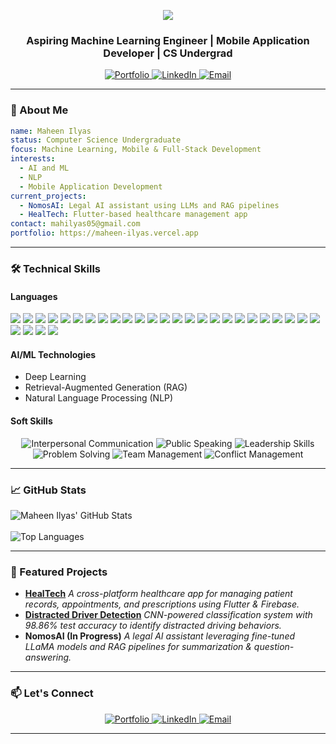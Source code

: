 <p align="center">
  <img src="https://capsule-render.vercel.app/api?text=%20Hi%20there,%20I'm%20Maheen!%20&animation=fadeIn&type=waving&color=0:FFC9E4,100:D5D3FA&fontColor=FFFFFF&height=100"/>
</p>

<h3 align="center">Aspiring Machine Learning Engineer | Mobile Application Developer | CS Undergrad</h3>

<p align="center"> 
  <a href="https://maheen-ilyas.vercel.app" target="_blank"> 
    <img src="https://img.shields.io/badge/Portfolio-FFC9E4?style=for-the-badge&logo=vercel&logoColor=white" alt="Portfolio"/> </a> 
  <a href="https://www.linkedin.com/in/maheen-ilyas" target="_blank"> 
    <img src="https://img.shields.io/badge/LinkedIn-FFD3E6?style=for-the-badge&logo=linkedin&logoColor=white" alt="LinkedIn"/> </a> 
  <a href="mailto:mahilyas05@gmail.com"> 
    <img src="https://img.shields.io/badge/Email-FFCCE5?style=for-the-badge&logo=gmail&logoColor=white" alt="Email"/> </a> 
</p>

---

### 🧠 About Me

```yaml
name: Maheen Ilyas
status: Computer Science Undergraduate
focus: Machine Learning, Mobile & Full-Stack Development
interests:
  - AI and ML
  - NLP
  - Mobile Application Development
current_projects:
  - NomosAI: Legal AI assistant using LLMs and RAG pipelines
  - HealTech: Flutter-based healthcare management app
contact: mahilyas05@gmail.com
portfolio: https://maheen-ilyas.vercel.app
```

---

### 🛠️ Technical Skills

#### Languages

<p align="left">
  <img src="https://img.shields.io/badge/C++-00599C?style=for-the-badge&logo=c%2B%2B&logoColor=white"/>
  <img src="https://img.shields.io/badge/Python-FFD43B?style=for-the-badge&logo=python&logoColor=darkgreen"/>
  <img src="https://img.shields.io/badge/Dart-0175C2?style=for-the-badge&logo=dart&logoColor=white"/>
  <img src="https://img.shields.io/badge/JavaScript-F7DF1E?style=for-the-badge&logo=javascript&logoColor=black"/>
  <img src="https://img.shields.io/badge/HTML5-E34F26?style=for-the-badge&logo=html5&logoColor=white"/>
  <img src="https://img.shields.io/badge/CSS3-1572B6?style=for-the-badge&logo=css3&logoColor=white"/>
  <img src="https://img.shields.io/badge/Flutter-02569B?style=for-the-badge&logo=flutter&logoColor=white"/>
  <img src="https://img.shields.io/badge/React-61DAFB?style=for-the-badge&logo=react&logoColor=black"/>
  <img src="https://img.shields.io/badge/Next.js-000000?style=for-the-badge&logo=next.js&logoColor=white"/>
  <img src="https://img.shields.io/badge/FastAPI-009688?style=for-the-badge&logo=fastapi&logoColor=white"/>
  <img src="https://img.shields.io/badge/LangChain-000000?style=for-the-badge&logo=langchain&logoColor=white"/>
  <img src="https://img.shields.io/badge/HuggingFace-FFD21F?style=for-the-badge&logo=huggingface&logoColor=black"/>
  <img src="https://img.shields.io/badge/Pandas-150458?style=for-the-badge&logo=pandas&logoColor=white"/>
  <img src="https://img.shields.io/badge/NumPy-013243?style=for-the-badge&logo=numpy&logoColor=white"/>
  <img src="https://img.shields.io/badge/TensorFlow-FF6F00?style=for-the-badge&logo=tensorflow&logoColor=white"/>
  <img src="https://img.shields.io/badge/PyTorch-EE4C2C?style=for-the-badge&logo=pytorch&logoColor=white"/>
  <img src="https://img.shields.io/badge/Scikit--Learn-F7931E?style=for-the-badge&logo=scikit-learn&logoColor=black"/>
  <img src="https://img.shields.io/badge/Matplotlib-11557C?style=for-the-badge&logo=matplotlib&logoColor=white"/>
  <img src="https://img.shields.io/badge/Seaborn-9AABDD?style=for-the-badge&logo=seaborn&logoColor=black"/>
  <img src="https://img.shields.io/badge/VS_Code-007ACC?style=for-the-badge&logo=visual-studio-code&logoColor=white"/>
  <img src="https://img.shields.io/badge/Android_Studio-3DDC84?style=for-the-badge&logo=android-studio&logoColor=white"/>
  <img src="https://img.shields.io/badge/Git-F05032?style=for-the-badge&logo=git&logoColor=white"/>
  <img src="https://img.shields.io/badge/GitHub-181717?style=for-the-badge&logo=github&logoColor=white"/>
  <img src="https://img.shields.io/badge/Firebase-FFCA28?style=for-the-badge&logo=firebase&logoColor=black"/>
  <img src="https://img.shields.io/badge/Supabase-3ECF8E?style=for-the-badge&logo=supabase&logoColor=white"/>
  <img src="https://img.shields.io/badge/Prisma-2D3748?style=for-the-badge&logo=prisma&logoColor=white"/>
  <img src="https://img.shields.io/badge/PostgreSQL-336791?style=for-the-badge&logo=postgresql&logoColor=white"/>
  <img src="https://img.shields.io/badge/Firebase_Firestore-FFCA28?style=for-the-badge&logo=firebase&logoColor=black"/>
  <img src="https://img.shields.io/badge/ChromaDB-000000?style=for-the-badge&logo=chromadb&logoColor=white"/>
</p>

#### AI/ML Technologies

- Deep Learning
- Retrieval-Augmented Generation (RAG)
- Natural Language Processing (NLP)

#### Soft Skills

<p align="center"> 
  <img src="https://img.shields.io/badge/Interpersonal_Communication-FFC9E4?style=for-the-badge&logo=communication&logoColor=white" alt="Interpersonal Communication"/> 
  <img src="https://img.shields.io/badge/Public_Speaking-FFD3E6?style=for-the-badge&logo=megaphone&logoColor=white" alt="Public Speaking"/> <img src="https://img.shields.io/badge/Leadership_Skills-FFCCE5?style=for-the-badge&logo=leadership&logoColor=white" alt="Leadership Skills"/> 
  <img src="https://img.shields.io/badge/Problem_Solving-FFB3D9?style=for-the-badge&logo=brain&logoColor=white" alt="Problem Solving"/> 
  <img src="https://img.shields.io/badge/Team_Management-FF99CC?style=for-the-badge&logo=users&logoColor=white" alt="Team Management"/> 
  <img src="https://img.shields.io/badge/Conflict_Management-FF80B3?style=for-the-badge&logo=handshake&logoColor=white" alt="Conflict Management"/> 
</p>

---

### 📈 GitHub Stats

<p align="left">
  <img src="https://github-readme-stats.vercel.app/api?username=Maheen-Ilyas&show_icons=true&theme=transparent&bg_color=00000000&title_color=FFC9E4&icon_color=FFD3E6&text_color=D5D3FA&border_radius=10" alt="Maheen Ilyas' GitHub Stats"/>
  <br><br>
  <img src="https://github-readme-stats.vercel.app/api/top-langs/?username=Maheen-Ilyas&layout=compact&theme=transparent&bg_color=00000000&title_color=FFC9E4&icon_color=FFD3E6&text_color=D5D3FA&border_radius=10" alt="Top Languages"/>
</p>


---

### 🌟 Featured Projects

* **[HealTech](https://github.com/Medlia/healtech)**
  *A cross-platform healthcare app for managing patient records, appointments, and prescriptions using Flutter & Firebase.*
* **[Distracted Driver Detection](https://github.com/Maheen-Ilyas/distracted-driver-detection)**
  *CNN-powered classification system with 98.86% test accuracy to identify distracted driving behaviors.*
* **NomosAI (In Progress)**
  *A legal AI assistant leveraging fine-tuned LLaMA models and RAG pipelines for summarization & question-answering.*

---

### 📫 Let's Connect

<p align="center"> 
  <a href="https://maheen-ilyas.vercel.app" target="_blank"> 
    <img src="https://img.shields.io/badge/Portfolio-FFC9E4?style=for-the-badge&logo=vercel&logoColor=white" alt="Portfolio"/> </a> 
  <a href="https://www.linkedin.com/in/maheen-ilyas" target="_blank"> 
    <img src="https://img.shields.io/badge/LinkedIn-FFD3E6?style=for-the-badge&logo=linkedin&logoColor=white" alt="LinkedIn"/> </a> 
  <a href="mailto:mahilyas05@gmail.com"> 
    <img src="https://img.shields.io/badge/Email-FFCCE5?style=for-the-badge&logo=gmail&logoColor=white" alt="Email"/> </a> 
</p>

---
